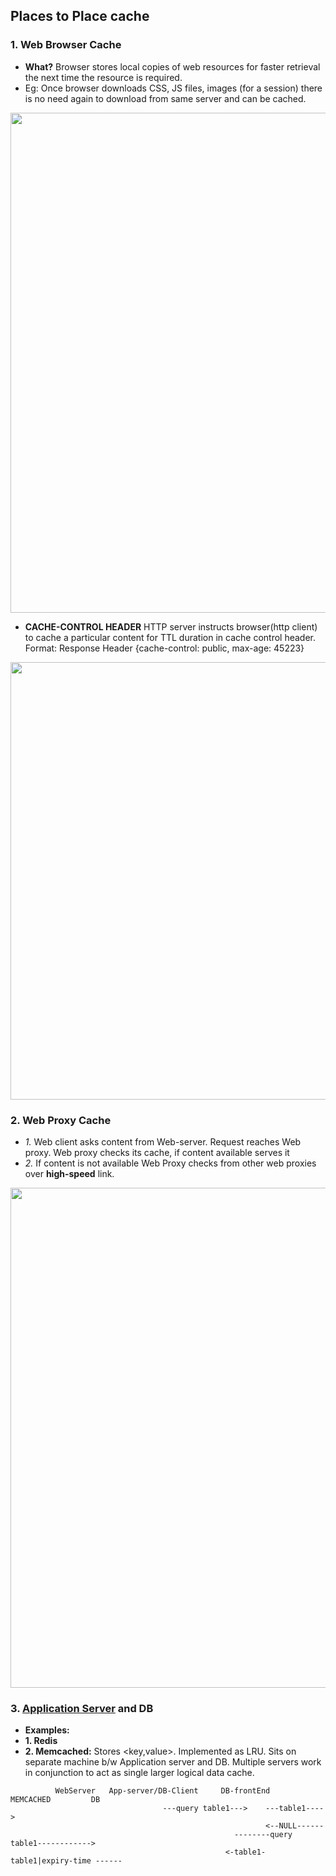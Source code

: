 ## Places to Place cache

### 1. Web Browser Cache
- **What?** Browser stores local copies of web resources for faster retrieval the next time the resource is required.
 - Eg: Once browser downloads CSS, JS files, images (for a session) there is no need again to download from same server and can be cached.
<img src="https://i.ibb.co/svd6H2Z/werb-browser-cache.png" width="800" />

- **CACHE-CONTROL HEADER** HTTP server instructs browser(http client) to cache a particular content for TTL duration in cache control header. Format: Response Header {cache-control: public, max-age: 45223}

<img src="https://www.imperva.com/learn/wp-content/uploads/sites/13/2019/01/response-headers.jpg.webp" width="700" />

### 2. Web Proxy Cache
- *1.* Web client asks content from Web-server. Request reaches Web proxy. Web proxy checks its cache, if content available serves it
- *2.* If content is not available Web Proxy checks from other web proxies over **high-speed** link.
<img src="https://i.ibb.co/Kz5Nsx2/distributed-webproxy-cache.png" width="800" />

### 3. [Application Server](https://github.com/amitkumar50/Code-examples/blob/master/networking/OSI-Layers/Layer5/ApplicationServer_WebServer.md) and DB
- **Examples:** 
 - **1. Redis**
 - **2. Memcached:** Stores <key,value>. Implemented as LRU.  Sits on separate machine b/w Application server and DB. Multiple servers work in conjunction to act as single larger logical data cache. 
```
          WebServer   App-server/DB-Client     DB-frontEnd          MEMCACHED         DB
                                  ---query table1--->    ---table1---->
                                                         <--NULL------
                                                  --------query table1------------>
                                                <-table1-    table1|expiry-time ------
```
